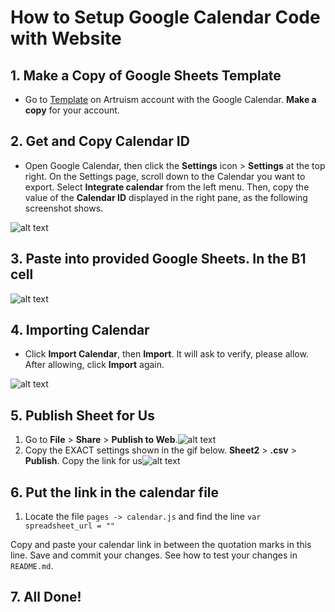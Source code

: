 # How to Setup Google Calendar Code with Website

## 1. Make a Copy of Google Sheets Template
  
  * Go to [Template](https://docs.google.com/spreadsheets/d/1l9v_8uz3g0w0sg6UHvpayGowa-bboL77DsTF75Me_bk/edit#gid=0) on Artruism account with the Google Calendar. **Make a copy** for your account.

## 2. Get and Copy Calendar ID
  
  * Open Google Calendar, then click the **Settings** icon > **Settings** at the top right. On the Settings page, scroll down to the Calendar you want to export. Select **Integrate calendar** from the left menu. Then, copy the value of the **Calendar ID** displayed in the right pane, as the following screenshot shows.

   ![alt text](https://i.imgur.com/20W0zg9.png)

## 3. Paste into provided Google Sheets. In the **B1 cell**

   ![alt text](https://i.imgur.com/zbaCVUm.png)

## 4. Importing Calendar

  * Click **Import Calendar**, then **Import**. It will ask to verify, please allow. After allowing, click **Import** again.

   ![alt text](https://i.imgur.com/3lH7h2c.png)

## 5. Publish Sheet for Us

  1. Go to **File** > **Share** > **Publish to Web**.![alt text](https://i.imgur.com/yvgc7ci.png)
  2. Copy the EXACT settings shown in the gif below. **Sheet2** > **.csv** > **Publish**. Copy the link for us![alt text](https://i.imgur.com/SYBwZH0.gif)

## 6. Put the link in the calendar file
  1. Locate the file `pages -> calendar.js` and find the line
  `var spreadsheet_url = ""`

  Copy and paste your calendar link in between the quotation marks in this line. Save and commit your changes. See how to test your changes in `README.md`.
   
## 7. All Done!
